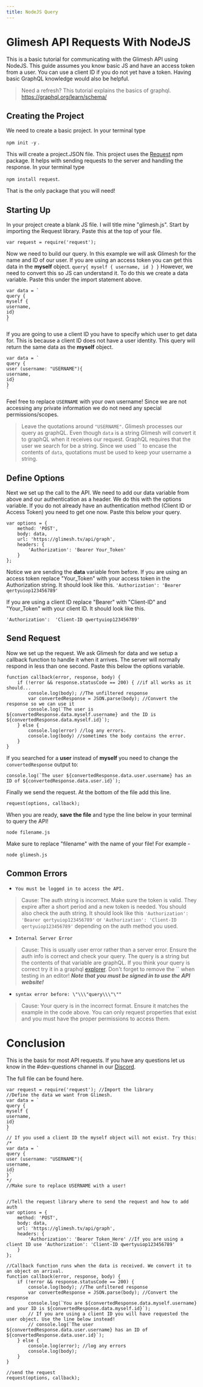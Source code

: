 ```yaml
---
title: NodeJS Query
---
```

# Glimesh API Requests With NodeJS

This is a basic tutorial for communicating with the Glimesh API using NodeJS. This guide assumes you know basic JS and have an access token from a user. You can use a client ID if you do not yet have a token. Having basic GraphQL knowledge would also be helpful.
> Need a refresh? This tutorial explains the basics of graphql. https://graphql.org/learn/schema/


## Creating the Project

We need to create a basic project. In your terminal type

`npm init -y` .

This will create a project.JSON file. This project uses the [Request](https://www.npmjs.com/package/request) npm package. It helps with sending requests to the server and handling the response. In your terminal type

`npm install request`.

That is the only package that you will need!

## Starting Up

In your project create a blank JS file. I will title mine "glimesh.js". Start by importing the Request library. Paste this at the top of your file.
```
var request = require('request');
```
Now we need to build our query. In this example we will ask Glimesh for the name and ID of our user. If you are using an access token you can get this data in the **myself** object.
`query{
  myself {
    username,
    id
  }
}`
However, we need to convert this so JS can understand it. To do this we create a data variable. Paste this under the import statement above.
```JS
var data = `
query {
myself {
username,
id}
}
`
```

If you are going to use a client ID you have to specify which user to get data for. This is because a client ID does not have a user identity. This query will return the same data as the **myself** object.

```JS
var data = `
query {
user (username: "USERNAME"){
username,
id}
}
`
```
Feel free to replace `USERNAME` with your own username! Since we are not accessing any private information we do not need any special permissions/scopes.

> Leave the quotations around `"USERNAME"`. Glimesh processes our query as graphQL. Even though `data` is a string Glimesh will convert it to graphQL when it receives our request. GraphQL requires that the user we search for be a string. Since we used `` to encase the contents of `data`, quotations must be used to keep your username a string.

## Define Options

Next we set up the call to the API. We need to add our data variable from above and our authentication as a header. We do this with the options variable. If you do not already have an authentication method (Client ID or Access Token) you need to get one now. Paste this below your query.
```JS
var options = {
    method: 'POST',
    body: data,
    url: 'https://glimesh.tv/api/graph',
    headers: {
        'Authorization': 'Bearer Your_Token'
    }
};
```
Notice we are sending the **data** variable from before. If you are using an access token replace "Your_Token" with your access token in the Authorization string.  It should look like this.
`'Authorization': 'Bearer qertyuiop123456789'`

If you are using a client ID replace "Bearer" with "Client-ID" and "Your_Token" with your client ID. It should look like this.

`'Authorization':  'Client-ID qwertyuiop123456789'`

## Send Request

Now we set up the request. We ask Glimesh for data and we setup a callback function to handle it when it arrives. The server will normally respond in less than one second. Paste this below the options variable.
```JS
function callback(error, response, body) {
    if (!error && response.statusCode == 200) { //if all works as it should...
        console.log(body); //The unfiltered response
        var convertedResponse = JSON.parse(body); //Convert the response so we can use it
        console.log(`The user is ${convertedResponse.data.myself.username} and the ID is ${convertedResponse.data.myself.id}`);
    } else {
        console.log(error) //log any errors.
        console.log(body) //sometimes the body contains the error.
    }
}
```
If you searched for a **user** instead of **myself** you need to change the `convertedResponse` output to:
```JS
console.log(`The user ${convertedResponse.data.user.username} has an ID of ${convertedResponse.data.user.id}`);
```
Finally we send the request. At the bottom of the file add this line.
```JS
request(options, callback);
```
When you are ready, **save the file** and type the line below in your terminal to query the API!

`node filename.js`

 Make sure to replace "filename" with the name of your file! For example -

  `node glimesh.js`

## Common Errors

- `You must be logged in to access the API.`
>Cause: The auth string is incorrect. Make sure the token is valid. They expire after a short period and a new token is needed. You should also check the auth string. It should look like this `'Authorization': 'Bearer qertyuiop123456789'` or `'Authorization': 'Client-ID qertyuiop123456789'` depending on the auth method you used.

- `Internal Server Error`
>Cause: This is usually user error rather than a server error. Ensure the auth info is correct and check your query. The query is a string but the contents of that variable are graphQL. If you think your query is correct try it in a graphql [explorer](/api-docs/docs/api/pagination). Don't forget to remove the `` when testing in an editor!
***Note that you must be signed in to use the API website!***

- `syntax error before: \"\\\"query\\\"\""`
>Cause: Your query is in the incorrect format. Ensure it matches the example in the code above. You can only request properties that exist and you must have the proper permissions to access them.

# Conclusion

This is the basis for most API requests. If you have any questions let us know in the #dev-questions channel in our [Discord](https://glimesh.tv/s/discord).

The full file can be found here.
```JS
var request = require('request'); //Import the library
//Define the data we want from Glimesh.
var data = `
query {
myself {
username,
id}
}
`
// If you used a client ID the myself object will not exist. Try this:
/*
var data = `
query {
user (username: "USERNAME"){
username,
id}
}`
*/
//Make sure to replace USERNAME with a user!


//Tell the request library where to send the request and how to add auth
var options = {
    method: 'POST',
    body: data,
    url: 'https://glimesh.tv/api/graph',
    headers: {
        'Authorization': 'Bearer Token_Here' //If you are using a client ID use 'Authorization': 'Client-ID qwertyuiop123456789'
    }
};

//Callback function runs when the data is received. We convert it to an object on arrival.
function callback(error, response, body) {
    if (!error && response.statusCode == 200) {
        console.log(body); //The unfiltered response
        var convertedResponse = JSON.parse(body); //Convert the response
        console.log(`You are ${convertedResponse.data.myself.username} and your ID is ${convertedResponse.data.myself.id}`);
        // If you are using a client ID you will have requested the user object. Use the line below instead!
        // console.log(`The user ${convertedResponse.data.user.username} has an ID of ${convertedResponse.data.user.id}`);
    } else {
        console.log(error); //log any errors
        console.log(body);
    }
}

//send the request
request(options, callback);
```